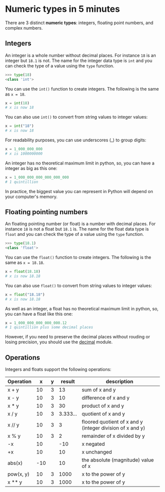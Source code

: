 # Numeric types in 5 minutes
There are 3 distinct **numeric types**: integers, floating point numbers, and complex numbers.

## Integers
An integer is a whole number without decimal places. For instance `18` is an integer but `18.1` is not. The name for the integer data type is `int` and you can check the type of a value using the `type` function.

```python
>>> type(18)
<class 'int'>
```

You can use the `int()` function to create integers. The following is the same as `x = 18`.

```python
x = int(18)
# x is now 18
```

You can also use `int()` to convert from string values to integer values:

```python
x = int("18")
# x is now 18
```

For readability purposes, you can use underscores (_) to group digits:
```python
x = 1_000_000_000
# x is 1000000000
```

An integer has no theoretical maximum limit in python, so, you can have a integer as big as this one:

```python
x = 1_000_000_000_000_000_000
# 1 quintillion
``` 

In practice, the biggest value you can represent in Python will depend on your computer's memory.


## Floating pointing numbers
An floating pointing number (or float) is a number with decimal places. For instance `18` is not a float but `18.1` is. The name for the float data type is `float` and you can check the type of a value using the `type` function.

```python
>>> type(18.1)
<class 'float'>
```

You can use the `float()` function to create integers. The following is the same as `x = 18.18`.

```python
x = float(18.18)
# x is now 18.18
```

You can also use `float()` to convert from string values to integer values:

```python
x = float("18.18")
# x is now 18.18
```

As well as an integer, a float has no theoretical maximum limit in python, so, you can have a float like this one:

```python
x = 1_000_000_000_000_000.12
# 1 quintillion plus some decimal places
``` 

However, if you need to preserve the decimal places without rouding or losing precision, you should use the [decimal](https://docs.python.org/3/library/decimal.html) module.

## Operations

Integers and floats support the following operations:

| Operation | x   | y | result   | description                                               |
|-----------|-----|---|----------|-----------------------------------------------------------|
| x + y     | 10  | 3 | 13       | sum of x and y                                            |
| x - y     | 10  | 3 | 10       | difference of x and y                                     |
| x * y     | 10  | 3 | 30       | product of x and y                                        |
| x / y     | 10  | 3 | 3.333... | quotient of x and y                                       |
| x // y    | 10  | 3 | 3        | floored quotient of x and y (integer division of x and y) |
| x % y     | 10  | 3 | 2        | remainder of x divided by y                               |
| -x        | 10  |   | -10      | x negated                                                 |
| +x        | 10  |   | 10       | x unchanged                                               |
| abs(x)    | -10 |   | 10       | the absolute (magnitude) value of x                       |
| pow(x, y) | 10  | 3 | 1000     | x to the power of y                                       |
| x ** y    | 10  | 3 | 1000     | x to the power of y                                       |